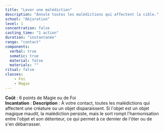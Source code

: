 ```yaml
---
title: "Lever une malédiction"
description: "Annule toutes les malédictions qui affectent la cible."
school: "Abjuration"
level: 1
concentration: false
casting_time: "1 action"
duration: "instantanée"
range: "contact"
components:
  verbal: true
  somatic: true
  material: false
  materials: ""
ritual: false
classes:
    - Foi
    - Magie
---
```

**Coût** : 6 points de Magie ou de Foi   
**Incantation** : 
**Description** : À votre contact, toutes les malédictions qui affectent une créature ou un objet disparaissent. Si l'objet est un objet magique maudit, la malédiction persiste, mais le sort rompt l'harmonisation entre l'objet et son détenteur, ce qui permet à ce dernier de l'ôter ou de s'en débarrasser.
